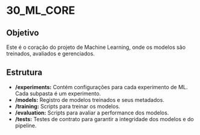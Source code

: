 # 30_ML_CORE

## Objetivo

Este é o coração do projeto de Machine Learning, onde os modelos são treinados, avaliados e gerenciados.

## Estrutura

*   **/experiments:** Contém configurações para cada experimento de ML. Cada subpasta é um experimento.
*   **/models:** Registro de modelos treinados e seus metadados.
*   **/training:** Scripts para treinar os modelos.
*   **/evaluation:** Scripts para avaliar a performance dos modelos.
*   **/tests:** Testes de contrato para garantir a integridade dos modelos e do pipeline.

